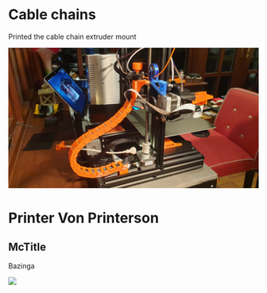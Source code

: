 # Cable chains

Printed the cable chain extruder mount

![cable chain extruder mount](/images/2020/December/31/cable-chain-extruder-mount.jpg)

# Printer Von Printerson

## McTitle

Bazinga

![](https://cdn.discordapp.com/attachments/794700507448475679/794966006078242826/20210101_215242.jpg)
